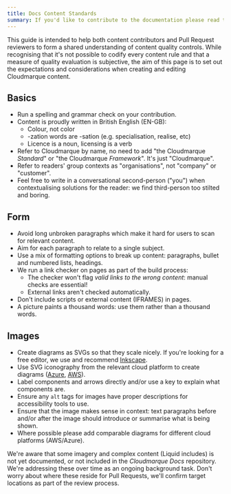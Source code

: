 ```yaml
---
title: Docs Content Standards
summary: If you'd like to contribute to the documentation please read through these standards to understand our quality expectations.
---
```

This guide is intended to help both content contributors and Pull Request reviewers to form a shared understanding of content quality controls. While recognising that it's not possible to codify every content rule and that a measure of quality evaluation is subjective, the aim of this page is to set out the expectations and considerations when creating and editing Cloudmarque content.

## Basics
 * Run a spelling and grammar check on your contribution.
 * Content is proudly written in British English (EN-GB):
    - Colour, not color
    - -zation words are -sation (e.g. specialisation, realise, etc)
    - Licence is a noun, licensing is a verb
 * Refer to Cloudmarque by name, no need to add "the Cloudmarque _Standard_" or "the Cloudmarque _Framework_". It's just "Cloudmarque".
 * Refer to readers' group contexts as "organisations", not "company" or "customer".
 * Feel free to write in a conversational second-person ("you") when contextualising solutions for the reader: we find third-person too stilted and boring.

## Form
 * Avoid long unbroken paragraphs which make it hard for users to scan for relevant content.
 * Aim for each paragraph to relate to a single subject.
 * Use a mix of formatting options to break up content: paragraphs, bullet and numbered lists, headings.
 * We run a link checker on pages as part of the build process:
    - The checker won't flag _valid links to the wrong content_: manual checks are essential!
    - External links aren't checked automatically.
 * Don't include scripts or external content (IFRAMES) in pages.
 * A picture paints a thousand words: use them rather than a thousand words.

## Images
 * Create diagrams as SVGs so that they scale nicely. If you're looking for a free editor, we use and recommend [Inkscape](https://inkscape.org/).
 * Use SVG iconography from the relevant cloud platform to create diagrams ([Azure](https://www.microsoft.com/en-gb/download/details.aspx?id=41937), [AWS](https://aws.amazon.com/architecture/icons/)).
 * Label components and arrows directly and/or use a key to explain what components are.
 * Ensure any `alt` tags for images have proper descriptions for accessibility tools to use.
 * Ensure that the image makes sense in context: text paragraphs before and/or after the image should introduce or summarise what is being shown.
 * Where possible please add comparable diagrams for different cloud platforms (AWS/Azure).

We're aware that some imagery and complex content (Liquid includes) is not yet documented, or not included in the _Cloudmarque Docs_ repository. We're addressing these over time as an ongoing background task. Don't worry about where these reside for Pull Requests, we'll confirm target locations as part of the review process.
